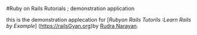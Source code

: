 #Ruby on Rails Rutorials ; demonstration application

this is the demonstration applecation for [*Rubyon Rails Tutorils :Learn Rails by Example*] (https://railsGyan.org)by [Rudra Narayan](http://rudra25.com).
